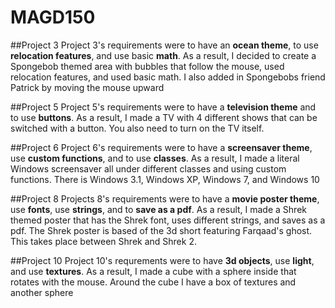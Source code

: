 # MAGD150

##Project 3
Project 3's requirements were to have an **ocean theme**, to use **relocation features**, and use basic **math**.
As a result, I decided to create a Spongebob themed area with bubbles that follow the mouse, used relocation features, and used basic math.
I also added in Spongebobs friend Patrick by moving the mouse upward

##Project 5
Project 5's requirements were to have a **television theme** and to use **buttons**.
As a result, I made a TV with 4 different shows that can be switched with a button. You also need to turn on the TV itself.

##Project 6
Project 6's requirements were to have a **screensaver theme**, use **custom functions**, and to use **classes**.
As a result, I made a literal Windows screensaver all under different classes and using custom functions.
There is Windows 3.1, Windows XP, Windows 7, and Windows 10

##Project 8
Projects 8's requirements were to have a **movie poster theme**, use **fonts**, use **strings**, and to **save as a pdf**.
As a result, I made a Shrek themed poster that has the Shrek font, uses different strings, and saves as a pdf.
The Shrek poster is based of the 3d short featuring Farqaad's ghost. This takes place between Shrek and Shrek 2.

##Project 10
Project 10's requrements were to have **3d objects**, use **light**, and use **textures**.
As a result, I made a cube with a sphere inside that rotates with the mouse. Around the cube I have a box of textures and another sphere
